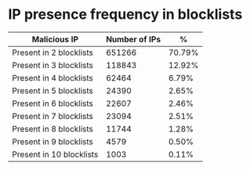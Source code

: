 # IP presence frequency in blocklists
| Malicious IP | Number of IPs | % |
|----|----|----|
| Present in 2 blocklists | 651266 | 70.79% |
| Present in 3 blocklists | 118843 | 12.92% |
| Present in 4 blocklists | 62464 | 6.79% |
| Present in 5 blocklists | 24390 | 2.65% |
| Present in 6 blocklists | 22607 | 2.46% |
| Present in 7 blocklists | 23094 | 2.51% |
| Present in 8 blocklists | 11744 | 1.28% |
| Present in 9 blocklists | 4579 | 0.50% |
| Present in 10 blocklists | 1003 | 0.11% |
